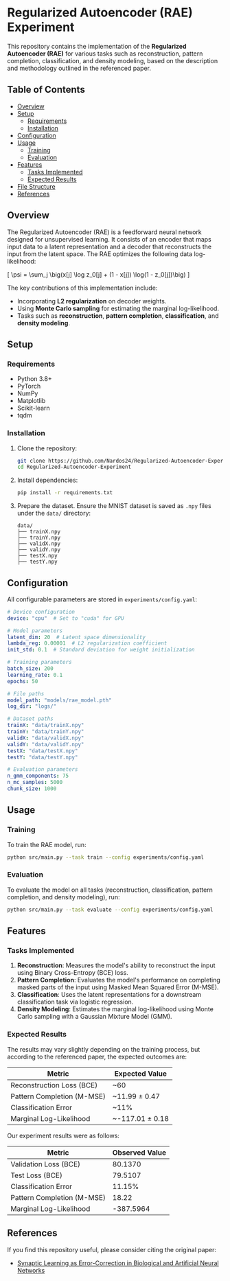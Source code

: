 # Regularized Autoencoder (RAE) Experiment

This repository contains the implementation of the **Regularized Autoencoder (RAE)** for various tasks such as reconstruction, pattern completion, classification, and density modeling, based on the description and methodology outlined in the referenced paper.

## Table of Contents

- [Overview](#overview)
- [Setup](#setup)
  - [Requirements](#requirements)
  - [Installation](#installation)
- [Configuration](#configuration)
- [Usage](#usage)
  - [Training](#training)
  - [Evaluation](#evaluation)
- [Features](#features)
  - [Tasks Implemented](#tasks-implemented)
  - [Expected Results](#expected-results)
- [File Structure](#file-structure)
- [References](#references)

## Overview

The Regularized Autoencoder (RAE) is a feedforward neural network designed for unsupervised learning. It consists of an encoder that maps input data to a latent representation and a decoder that reconstructs the input from the latent space. The RAE optimizes the following data log-likelihood:

\[ \psi = \sum_j \big(x[j] \log z_0[j] + (1 - x[j]) \log(1 - z_0[j])\big) \]

The key contributions of this implementation include:
- Incorporating **L2 regularization** on decoder weights.
- Using **Monte Carlo sampling** for estimating the marginal log-likelihood.
- Tasks such as **reconstruction**, **pattern completion**, **classification**, and **density modeling**.

## Setup

### Requirements

- Python 3.8+
- PyTorch
- NumPy
- Matplotlib
- Scikit-learn
- tqdm

### Installation

1. Clone the repository:
   ```bash
   git clone https://github.com/Nardos24/Regularized-Autoencoder-Experiment
   cd Regularized-Autoencoder-Experiment
   ```

2. Install dependencies:
   ```bash
   pip install -r requirements.txt
   ```

3. Prepare the dataset. Ensure the MNIST dataset is saved as `.npy` files under the `data/` directory:
   ```
   data/
   ├── trainX.npy
   ├── trainY.npy
   ├── validX.npy
   ├── validY.npy
   ├── testX.npy
   ├── testY.npy
   ```

## Configuration

All configurable parameters are stored in `experiments/config.yaml`:

```yaml
# Device configuration
device: "cpu"  # Set to "cuda" for GPU

# Model parameters
latent_dim: 20  # Latent space dimensionality
lambda_reg: 0.00001  # L2 regularization coefficient
init_std: 0.1  # Standard deviation for weight initialization

# Training parameters
batch_size: 200
learning_rate: 0.1
epochs: 50

# File paths
model_path: "models/rae_model.pth"
log_dir: "logs/"

# Dataset paths
trainX: "data/trainX.npy"
trainY: "data/trainY.npy"
validX: "data/validX.npy"
validY: "data/validY.npy"
testX: "data/testX.npy"
testY: "data/testY.npy"

# Evaluation parameters
n_gmm_components: 75
n_mc_samples: 5000
chunk_size: 1000
```

## Usage

### Training
To train the RAE model, run:
```bash
python src/main.py --task train --config experiments/config.yaml
```

### Evaluation
To evaluate the model on all tasks (reconstruction, classification, pattern completion, and density modeling), run:
```bash
python src/main.py --task evaluate --config experiments/config.yaml
```

## Features

### Tasks Implemented

1. **Reconstruction**: Measures the model's ability to reconstruct the input using Binary Cross-Entropy (BCE) loss.
2. **Pattern Completion**: Evaluates the model's performance on completing masked parts of the input using Masked Mean Squared Error (M-MSE).
3. **Classification**: Uses the latent representations for a downstream classification task via logistic regression.
4. **Density Modeling**: Estimates the marginal log-likelihood using Monte Carlo sampling with a Gaussian Mixture Model (GMM).

### Expected Results

The results may vary slightly depending on the training process, but according to the referenced paper, the expected outcomes are:

| Metric                       | Expected Value         |
|------------------------------|------------------------|
| Reconstruction Loss (BCE)    | ~60                   |
| Pattern Completion (M-MSE)   | ~11.99 ± 0.47         |
| Classification Error          | ~11%                  |
| Marginal Log-Likelihood       | ~-117.01 ± 0.18       |

Our experiment results were as follows:

| Metric                       | Observed Value         |
|------------------------------|------------------------|
| Validation Loss (BCE)        | 80.1370               |
| Test Loss (BCE)              | 79.5107               |
| Classification Error          | 11.15%               |
| Pattern Completion (M-MSE)   | 18.22                 |
| Marginal Log-Likelihood       | -387.5964             |


## References

If you find this repository useful, please consider citing the original paper:

- [Synaptic Learning as Error-Correction in Biological and Artificial Neural Networks](https://www.nature.com/articles/s41467-022-29632-7)
